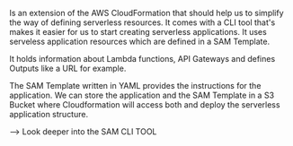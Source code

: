
Is an extension of the AWS CloudFormation that should help us to simplify the way of defining serverless resources. It comes with a CLI tool that's makes it easier for us to start creating serverless applications.  It uses serveless application resources which are defined in a SAM Template.

It holds information about Lambda functions, API Gateways and defines Outputs like a URL for example.


The SAM Template written in YAML provides the instructions for the application. We can store the application and the SAM Template in a S3 Bucket where Cloudformation will access both and deploy the serverless application structure.


--> Look deeper into the SAM CLI TOOL

